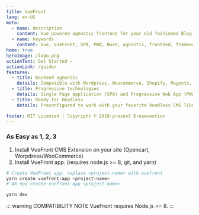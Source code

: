 ```yaml
---
title: VueFront
lang: en-US
meta:
  - name: description
    content: Vue powered agnostic frontend for your old fashioned Blog and Ecommerce site.
  - name: keywords
    content: Vue, VueFront, SPA, PWA, Nuxt, agnostic, frontend, framework
home: true
heroImage: /logo.png
actionText: Get Started →
actionLink: /guide/
features:
  - title: Backend agnostic
    details: Compatible with Wordpress, Woocommerce, Shopify, Magento, Drupal, Joomla, Opencart and more.
  - title: Progressive technologies
    details: Single Page application (SPA) and Progressive Web App (PWA) out of the box.
  - title: Ready for Headless
    details: Preconfigured to work with your favorite headless CMS like contentful.

footer: MIT Licensed | Copyright © 2018-present Dreamvention
---
```


### As Easy as 1, 2, 3

1. Install VueFront CMS Extension on your site (Opencart, Worpdress/WooCommerce)
2. Install VueFront app. (requires node.js >= 8, git, and yarn)

```bash
# Create VueFront app. replace <project-name> with vuefront
yarn create vuefront-app <project-name>
# OR npx create-vuefront-app <project-name>

yarn dev
```

::: warning COMPATIBILITY NOTE
VueFront requires Node.js >= 8.
:::
